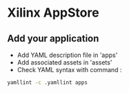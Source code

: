 # Xilinx AppStore

## Add your application
- Add YAML description file in 'apps'
- Add associated assets in 'assets'
- Check YAML syntax with command : 
````bash
yamllint -c .yamllint apps
````



